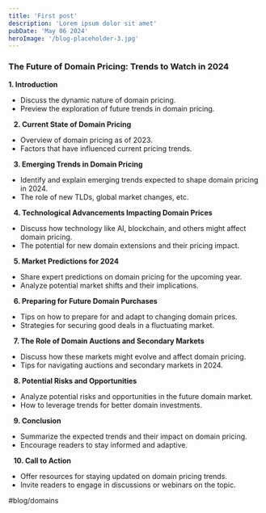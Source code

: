 ```yaml
---
title: 'First post'
description: 'Lorem ipsum dolor sit amet'
pubDate: 'May 06 2024'
heroImage: '/blog-placeholder-3.jpg'
---
```


### The Future of Domain Pricing: Trends to Watch in 2024

**1. Introduction**
* Discuss the dynamic nature of domain pricing.
* Preview the exploration of future trends in domain pricing.

⠀**2. Current State of Domain Pricing**
* Overview of domain pricing as of 2023.
* Factors that have influenced current pricing trends.

⠀**3. Emerging Trends in Domain Pricing**
* Identify and explain emerging trends expected to shape domain pricing in 2024.
* The role of new TLDs, global market changes, etc.

⠀**4. Technological Advancements Impacting Domain Prices**
* Discuss how technology like AI, blockchain, and others might affect domain pricing.
* The potential for new domain extensions and their pricing impact.

⠀**5. Market Predictions for 2024**
* Share expert predictions on domain pricing for the upcoming year.
* Analyze potential market shifts and their implications.

⠀**6. Preparing for Future Domain Purchases**
* Tips on how to prepare for and adapt to changing domain prices.
* Strategies for securing good deals in a fluctuating market.

⠀**7. The Role of Domain Auctions and Secondary Markets**
* Discuss how these markets might evolve and affect domain pricing.
* Tips for navigating auctions and secondary markets in 2024.

⠀**8. Potential Risks and Opportunities**
* Analyze potential risks and opportunities in the future domain market.
* How to leverage trends for better domain investments.

⠀**9. Conclusion**
* Summarize the expected trends and their impact on domain pricing.
* Encourage readers to stay informed and adaptive.

⠀**10. Call to Action**
* Offer resources for staying updated on domain pricing trends.
* Invite readers to engage in discussions or webinars on the topic.

#blog/domains
